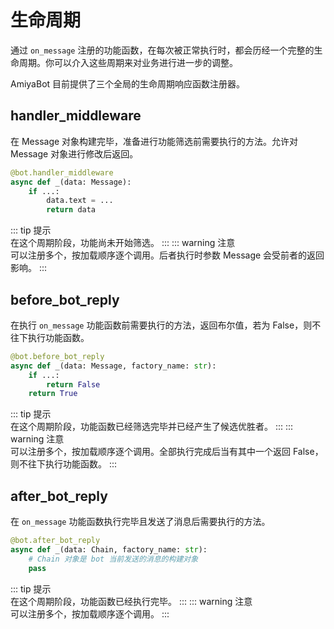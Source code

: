 # 生命周期

通过 `on_message` 注册的功能函数，在每次被正常执行时，都会历经一个完整的生命周期。你可以介入这些周期来对业务进行进一步的调整。

AmiyaBot 目前提供了三个全局的生命周期响应函数注册器。

## handler_middleware

在 Message 对象构建完毕，准备进行功能筛选前需要执行的方法。允许对 Message 对象进行修改后返回。

```python
@bot.handler_middleware
async def _(data: Message):
    if ...:
        data.text = ...
        return data
```

::: tip 提示<br>
在这个周期阶段，功能尚未开始筛选。
:::
::: warning 注意<br>
可以注册多个，按加载顺序逐个调用。后者执行时参数 Message 会受前者的返回影响。
:::

## before_bot_reply

在执行 `on_message` 功能函数前需要执行的方法，返回布尔值，若为 False，则不往下执行功能函数。

```python
@bot.before_bot_reply
async def _(data: Message, factory_name: str):
    if ...:
        return False
    return True
```

::: tip 提示<br>
在这个周期阶段，功能函数已经筛选完毕并已经产生了候选优胜者。
:::
::: warning 注意<br>
可以注册多个，按加载顺序逐个调用。全部执行完成后当有其中一个返回 False，则不往下执行功能函数。
:::

## after_bot_reply

在 `on_message` 功能函数执行完毕且发送了消息后需要执行的方法。

```python
@bot.after_bot_reply
async def _(data: Chain, factory_name: str):
    # Chain 对象是 bot 当前发送的消息的构建对象
    pass
```

::: tip 提示<br>
在这个周期阶段，功能函数已经执行完毕。
:::
::: warning 注意<br>
可以注册多个，按加载顺序逐个调用。
:::
